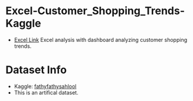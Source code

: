 # Excel-Customer_Shopping_Trends-Kaggle
- [Excel Link](https://1drv.ms/x/c/53d5d815b25c9629/EbvG0KfTnt9Nv1czK1xmdKUBI4TSe58dHzPqLC6i02jgxg?e=Qhhmb1)
Excel analysis with dashboard analyzing customer shopping trends.

# Dataset Info
- Kaggle: [fathyfathysahlool](https://www.kaggle.com/code/fathyfathysahlool/customer-shopping-trends)
- This is an artifical dataset.